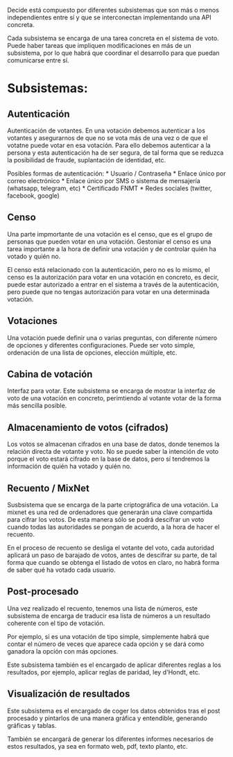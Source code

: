 Decide está compuesto por diferentes subsistemas que son más o menos independientes entre
sí y que se interconectan implementando una API concreta.

Cada subsistema se encarga de una tarea concreta en el sistema de voto.
Puede haber tareas que impliquen modificaciones en más de un subsistema,
por lo que habrá que coordinar el desarrollo para que puedan comunicarse
entre sí.

Subsistemas:
============

Autenticación
-------------

Autenticación de votantes. En una votación debemos autenticar a los
votantes y asegurarnos de que no se vota más de una vez o de que el votatne
puede votar en esa votación. Para ello debemos autenticar a la persona y
esta autenticación ha de ser segura, de tal forma que se reduzca la
posibilidad de fraude, suplantación de identidad, etc.

Posibles formas de autenticación:
    * Usuario / Contraseña
    * Enlace único por correo electrónico
    * Enlace único por SMS o sistema de mensajería (whatsapp, telegram, etc)
    * Certificado FNMT
    * Redes sociales (twitter, facebook, google)

Censo
-----

Una parte impmortante de una votación es el censo, que es el grupo de
personas que pueden votar en una votación. Gestoniar el censo es una tarea
importante a la hora de definir una votación y de controlar quién ha
votado y quién no.

El censo está relacionado con la autenticación, pero no es lo mismo, el
censo es la autorización para votar en una votación en concreto, es decir, puede estar autorizado a entrar en el sistema a través de la autenticación, pero puede que no tengas autorización para votar en una determinada votación. 

Votaciones
----------

Una votación puede definir una o varias preguntas, con diferente número de
opciones y diferentes configuraciones. Puede ser voto simple, ordenación de
una lista de opciones, elección múltiple, etc.

Cabina de votación
------------------

Interfaz para votar. Este subsistema se encarga de mostrar la interfaz de
voto de una votación en concreto, perimtiendo al votante votar de la forma
más sencilla posible.

Almacenamiento de votos (cifrados)
----------------------------------

Los votos se almacenan cifrados en una base de datos, donde tenemos la
relación directa de votante y voto. No se puede saber la intención de voto
porque el voto estará cifrado en la base de datos, pero sí tendremos la
información de quién ha votado y quién no.

Recuento / MixNet
-----------------

Susbsistema que se encarga de la parte criptográfica de una votación. La
mixnet es una red de ordenadores que generarán una clave compartida para
cifrar los votos. De esta manera sólo se podrá descifrar un voto cuando
todas las autoridades se pongan de acuerdo, a la hora de hacer el recuento.

En el proceso de recuento se desliga el votante del voto, cada autoridad
aplicará un paso de barajado de votos, antes de descifrar su parte, de tal
forma que cuando se obtenga el listado de votos en claro, no habrá forma de
saber qué ha votado cada usuario.

Post-procesado
--------------

Una vez realizado el recuento, tenemos una lista de números, este
subsistema de encarga de traducir esa lista de números a un resultado
coherente con el tipo de votación.

Por ejemplo, si es una votación de tipo simple, simplemente habrá que
contar el número de veces que aparece cada opción y se dará como ganadora
la opción con más opciones.

Este subsistema también es el encargado de aplicar diferentes reglas a los
resultados, por ejemplo, aplicar reglas de paridad, ley d'Hondt, etc.

Visualización de resultados
---------------------------

Este subsistema es el encargado de coger los datos obtenidos tras el post
procesado y pintarlos de una manera gráfica y entendible, generando
gráficas y tablas.

También se encargará de generar los diferentes informes necesarios de estos
resultados, ya sea en formato web, pdf, texto planto, etc.

